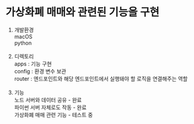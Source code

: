 # 가상화폐 매매와 관련된 기능을 구현

1. 개발환경<br>
   macOS<br>
   python<br>
   <br>
2. 디렉토리<br>
   apps : 기능 구현<br>
   config : 환경 변수 보관<br>
   router : 엔드포인트와 해당 엔드포인트에서 실행돼야 할 로직을 연결해주는 역할<br>
   <br>
3. 기능<br>
   노드 서버와 데이터 공유 - 완료<br>
   파이썬 서버 자체로도 작동 - 완료<br>
   가상화폐 매매 관련 기능 - 테스트 중<br>
